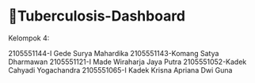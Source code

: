 # 🦠Tuberculosis-Dashboard

Kelompok 4:

2105551144-I Gede Surya Mahardika
2105551143-Komang Satya Dharmawan
2105551121-I Made Wiraharja Jaya Putra
2105551052-Kadek Cahyadi Yogachandra
2105551065-I Kadek Krisna Apriana Dwi Guna
